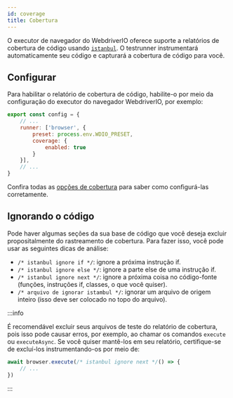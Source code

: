 ```yaml
---
id: coverage
title: Cobertura
---
```


O executor de navegador do WebdriverIO oferece suporte a relatórios de cobertura de código usando [`istanbul`](https://istanbul.js.org/). O testrunner instrumentará automaticamente seu código e capturará a cobertura de código para você.

## Configurar

Para habilitar o relatório de cobertura de código, habilite-o por meio da configuração do executor do navegador WebdriverIO, por exemplo:

```js title=wdio.conf.js
export const config = {
    // ...
    runner: ['browser', {
        preset: process.env.WDIO_PRESET,
        coverage: {
            enabled: true
        }
    }],
    // ...
}
```

Confira todas as [opções de cobertura](/docs/runner#coverage-options) para saber como configurá-las corretamente.

## Ignorando o código

Pode haver algumas seções da sua base de código que você deseja excluir propositalmente do rastreamento de cobertura. Para fazer isso, você pode usar as seguintes dicas de análise:

- `/* istanbul ignore if */`: ignore a próxima instrução if.
- `/* istanbul ignore else */`: ignore a parte else de uma instrução if.
- `/* istanbul ignore next */`: ignore a próxima coisa no código-fonte (funções, instruções if, classes, o que você quiser).
- `/* arquivo de ignorar istambul */`: ignorar um arquivo de origem inteiro (isso deve ser colocado no topo do arquivo).

:::info

É recomendável excluir seus arquivos de teste do relatório de cobertura, pois isso pode causar erros, por exemplo, ao chamar os comandos `execute` ou `executeAsync`. Se você quiser mantê-los em seu relatório, certifique-se de excluí-los instrumentando-os por meio de:

```ts
await browser.execute(/* istanbul ignore next */() => {
    // ...
})
```

:::
